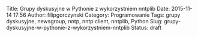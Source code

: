 Title: Grupy dyskusyjne w Pythonie z wykorzystniem nntplib
Date: 2015-11-14 17:56
Author: filipgorczynski
Category: Programowanie
Tags: grupy dyskusyjne, newsgroup, nntp, nntp client, nntplib, Python
Slug: grupy-dyskusyjne-w-pythonie-z-wykorzystniem-nntplib
Status: draft


